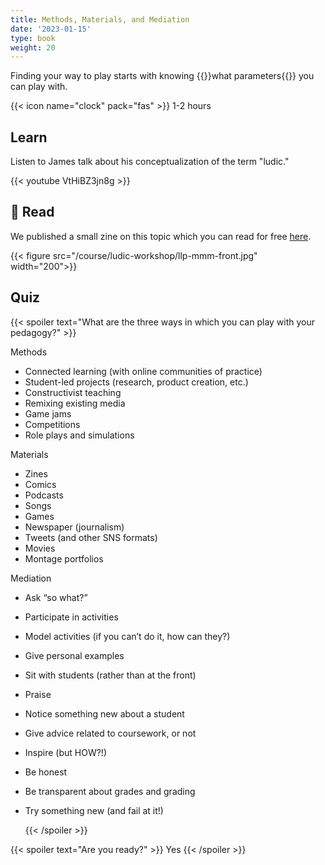```yaml
---
title: Methods, Materials, and Mediation
date: '2023-01-15'
type: book
weight: 20
---
```


Finding your way to play starts with knowing {{<hl>}}what parameters{{</hl>}} you can play with.

<!--more-->

{{< icon name="clock" pack="fas" >}} 1-2 hours

## Learn

Listen to James talk about his conceptualization of the term "ludic."

{{< youtube VtHiBZ3jn8g >}}


## 👀 Read

We published a small zine on this topic which you can read for free [here](https://llpjournal.org/2021/02/28/j-york-j-de-haan-llp-mmm-delicious.html).

{{< figure src="/course/ludic-workshop/llp-mmm-front.jpg" width="200">}}

## Quiz

{{< spoiler text="What are the three ways in which you can play with your pedagogy?" >}}

Methods

- Connected learning (with online communities of practice)
- Student-led projects (research, product creation, etc.)
- Constructivist teaching
- Remixing existing media
- Game jams
- Competitions
- Role plays and simulations

Materials

- Zines
- Comics
- Podcasts
- Songs
- Games
- Newspaper (journalism)
- Tweets (and other SNS formats)
- Movies
- Montage portfolios


Mediation

- Ask “so what?”
- Participate in activities
- Model activities (if you can’t do it, how can they?)
- Give personal examples
- Sit with students (rather than at the front)
- Praise
- Notice something new about a student
- Give advice related to coursework, or not
- Inspire (but HOW?!)
- Be honest
- Be transparent about grades and grading
- Try something new (and fail at it!)


  {{< /spoiler >}}

{{< spoiler text="Are you ready?" >}}
Yes
{{< /spoiler >}}
